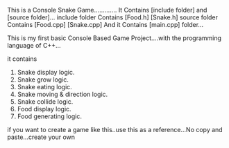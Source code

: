    This is a Console Snake Game.............
   It Contains [include folder] and [source folder]...
   include folder Contains [Food.h] [Snake.h]
   source folder Contains [Food.cpp] [Snake.cpp]
   And it Contains [main.cpp] folder...
   
   This is my first basic Console Based Game Project....with the programming language of C++...
   
   it contains 
   1. Snake display logic.
   2. Snake grow logic.
   3. Snake eating logic.
   4. Snake moving & direction logic.
   5. Snake collide logic.
   6. Food display logic.
   7. Food generating logic.
   
   if you want to create a game like this..use this as a reference...No copy and paste...create your own

